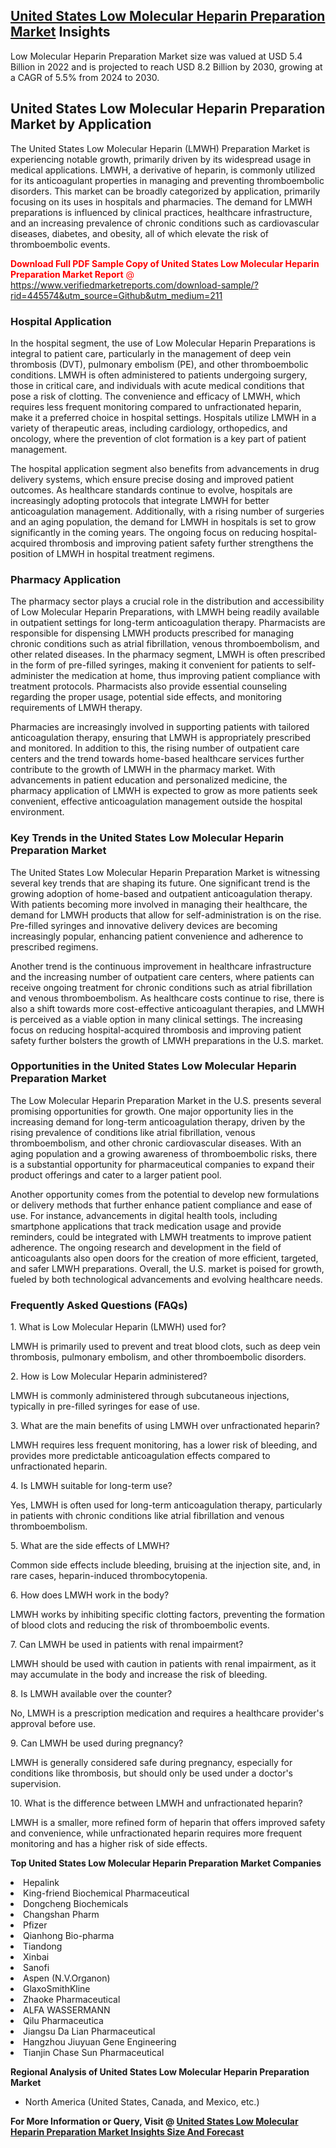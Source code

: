 <h2><a href="https://www.verifiedmarketreports.com/download-sample/?rid=445574&amp;utm_source=Github&amp;utm_medium=211" target="_blank">United States Low Molecular Heparin Preparation Market</a> Insights</h2><p>Low Molecular Heparin Preparation Market size was valued at USD 5.4 Billion in 2022 and is projected to reach USD 8.2 Billion by 2030, growing at a CAGR of 5.5% from 2024 to 2030.</p><p><h2>United States Low Molecular Heparin Preparation Market by Application</h2><p>The United States Low Molecular Heparin (LMWH) Preparation Market is experiencing notable growth, primarily driven by its widespread usage in medical applications. LMWH, a derivative of heparin, is commonly utilized for its anticoagulant properties in managing and preventing thromboembolic disorders. This market can be broadly categorized by application, primarily focusing on its uses in hospitals and pharmacies. The demand for LMWH preparations is influenced by clinical practices, healthcare infrastructure, and an increasing prevalence of chronic conditions such as cardiovascular diseases, diabetes, and obesity, all of which elevate the risk of thromboembolic events.</p><p><p><span class=""><span style="color: #ff0000;"><strong>Download Full PDF Sample Copy of United States Low Molecular Heparin Preparation Market Report</strong> @ </span><a href="https://www.verifiedmarketreports.com/download-sample/?rid=445574&amp;utm_source=Github&amp;utm_medium=211" target="_blank">https://www.verifiedmarketreports.com/download-sample/?rid=445574&amp;utm_source=Github&amp;utm_medium=211</a></span></p></p><h3>Hospital Application</h3><p>In the hospital segment, the use of Low Molecular Heparin Preparations is integral to patient care, particularly in the management of deep vein thrombosis (DVT), pulmonary embolism (PE), and other thromboembolic conditions. LMWH is often administered to patients undergoing surgery, those in critical care, and individuals with acute medical conditions that pose a risk of clotting. The convenience and efficacy of LMWH, which requires less frequent monitoring compared to unfractionated heparin, make it a preferred choice in hospital settings. Hospitals utilize LMWH in a variety of therapeutic areas, including cardiology, orthopedics, and oncology, where the prevention of clot formation is a key part of patient management.</p><p>The hospital application segment also benefits from advancements in drug delivery systems, which ensure precise dosing and improved patient outcomes. As healthcare standards continue to evolve, hospitals are increasingly adopting protocols that integrate LMWH for better anticoagulation management. Additionally, with a rising number of surgeries and an aging population, the demand for LMWH in hospitals is set to grow significantly in the coming years. The ongoing focus on reducing hospital-acquired thrombosis and improving patient safety further strengthens the position of LMWH in hospital treatment regimens.</p><h3>Pharmacy Application</h3><p>The pharmacy sector plays a crucial role in the distribution and accessibility of Low Molecular Heparin Preparations, with LMWH being readily available in outpatient settings for long-term anticoagulation therapy. Pharmacists are responsible for dispensing LMWH products prescribed for managing chronic conditions such as atrial fibrillation, venous thromboembolism, and other related diseases. In the pharmacy segment, LMWH is often prescribed in the form of pre-filled syringes, making it convenient for patients to self-administer the medication at home, thus improving patient compliance with treatment protocols. Pharmacists also provide essential counseling regarding the proper usage, potential side effects, and monitoring requirements of LMWH therapy.</p><p>Pharmacies are increasingly involved in supporting patients with tailored anticoagulation therapy, ensuring that LMWH is appropriately prescribed and monitored. In addition to this, the rising number of outpatient care centers and the trend towards home-based healthcare services further contribute to the growth of LMWH in the pharmacy market. With advancements in patient education and personalized medicine, the pharmacy application of LMWH is expected to grow as more patients seek convenient, effective anticoagulation management outside the hospital environment.</p><h3>Key Trends in the United States Low Molecular Heparin Preparation Market</h3><p>The United States Low Molecular Heparin Preparation Market is witnessing several key trends that are shaping its future. One significant trend is the growing adoption of home-based and outpatient anticoagulation therapy. With patients becoming more involved in managing their healthcare, the demand for LMWH products that allow for self-administration is on the rise. Pre-filled syringes and innovative delivery devices are becoming increasingly popular, enhancing patient convenience and adherence to prescribed regimens.</p><p>Another trend is the continuous improvement in healthcare infrastructure and the increasing number of outpatient care centers, where patients can receive ongoing treatment for chronic conditions such as atrial fibrillation and venous thromboembolism. As healthcare costs continue to rise, there is also a shift towards more cost-effective anticoagulant therapies, and LMWH is perceived as a viable option in many clinical settings. The increasing focus on reducing hospital-acquired thrombosis and improving patient safety further bolsters the growth of LMWH preparations in the U.S. market.</p><h3>Opportunities in the United States Low Molecular Heparin Preparation Market</h3><p>The Low Molecular Heparin Preparation Market in the U.S. presents several promising opportunities for growth. One major opportunity lies in the increasing demand for long-term anticoagulation therapy, driven by the rising prevalence of conditions like atrial fibrillation, venous thromboembolism, and other chronic cardiovascular diseases. With an aging population and a growing awareness of thromboembolic risks, there is a substantial opportunity for pharmaceutical companies to expand their product offerings and cater to a larger patient pool.</p><p>Another opportunity comes from the potential to develop new formulations or delivery methods that further enhance patient compliance and ease of use. For instance, advancements in digital health tools, including smartphone applications that track medication usage and provide reminders, could be integrated with LMWH treatments to improve patient adherence. The ongoing research and development in the field of anticoagulants also open doors for the creation of more efficient, targeted, and safer LMWH preparations. Overall, the U.S. market is poised for growth, fueled by both technological advancements and evolving healthcare needs.</p><h3>Frequently Asked Questions (FAQs)</h3><p>1. What is Low Molecular Heparin (LMWH) used for? </p><p>LMWH is primarily used to prevent and treat blood clots, such as deep vein thrombosis, pulmonary embolism, and other thromboembolic disorders.</p><p>2. How is Low Molecular Heparin administered? </p><p>LMWH is commonly administered through subcutaneous injections, typically in pre-filled syringes for ease of use.</p><p>3. What are the main benefits of using LMWH over unfractionated heparin? </p><p>LMWH requires less frequent monitoring, has a lower risk of bleeding, and provides more predictable anticoagulation effects compared to unfractionated heparin.</p><p>4. Is LMWH suitable for long-term use? </p><p>Yes, LMWH is often used for long-term anticoagulation therapy, particularly in patients with chronic conditions like atrial fibrillation and venous thromboembolism.</p><p>5. What are the side effects of LMWH? </p><p>Common side effects include bleeding, bruising at the injection site, and, in rare cases, heparin-induced thrombocytopenia.</p><p>6. How does LMWH work in the body? </p><p>LMWH works by inhibiting specific clotting factors, preventing the formation of blood clots and reducing the risk of thromboembolic events.</p><p>7. Can LMWH be used in patients with renal impairment? </p><p>LMWH should be used with caution in patients with renal impairment, as it may accumulate in the body and increase the risk of bleeding.</p><p>8. Is LMWH available over the counter? </p><p>No, LMWH is a prescription medication and requires a healthcare provider's approval before use.</p><p>9. Can LMWH be used during pregnancy? </p><p>LMWH is generally considered safe during pregnancy, especially for conditions like thrombosis, but should only be used under a doctor's supervision.</p><p>10. What is the difference between LMWH and unfractionated heparin? </p><p>LMWH is a smaller, more refined form of heparin that offers improved safety and convenience, while unfractionated heparin requires more frequent monitoring and has a higher risk of side effects.</p></p><p><strong>Top United States Low Molecular Heparin Preparation Market Companies</strong></p><div data-test-id=""><p><li>Hepalink</li><li> King-friend Biochemical Pharmaceutical</li><li> Dongcheng Biochemicals</li><li> Changshan Pharm</li><li> Pfizer</li><li> Qianhong Bio-pharma</li><li> Tiandong</li><li> Xinbai</li><li> Sanofi</li><li> Aspen (N.V.Organon)</li><li> GlaxoSmithKline</li><li> Zhaoke Pharmaceutical</li><li> ALFA WASSERMANN</li><li> Qilu Pharmaceutica</li><li> Jiangsu Da Lian Pharmaceutical</li><li> Hangzhou Jiuyuan Gene Engineering</li><li> Tianjin Chase Sun Pharmaceutical</li></p><div><strong>Regional Analysis of&nbsp;United States Low Molecular Heparin Preparation Market</strong></div><ul><li dir="ltr"><p dir="ltr">North America&nbsp;(United States, Canada, and Mexico, etc.)</p></li></ul><p><strong>For More Information or Query, Visit @&nbsp;</strong><strong><a href="https://www.verifiedmarketreports.com/product/low-molecular-heparin-preparation-market/?utm_source=Github&amp;utm_medium=211" target="_blank">United States Low Molecular Heparin Preparation Market Insights Size And Forecast</a></strong></p></div>
